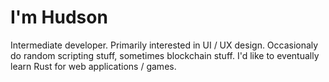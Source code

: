 # I'm Hudson

Intermediate developer. Primarily interested in UI / UX design. Occasionaly do random scripting stuff, sometimes blockchain stuff. I'd like to eventually learn Rust for web applications / games. 

